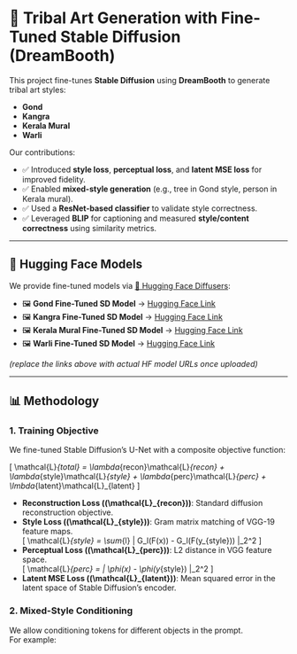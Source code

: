 # 🎨 Tribal Art Generation with Fine-Tuned Stable Diffusion (DreamBooth)

This project fine-tunes **Stable Diffusion** using **DreamBooth** to generate tribal art styles:
- **Gond**
- **Kangra**
- **Kerala Mural**
- **Warli**

Our contributions:
- ✅ Introduced **style loss**, **perceptual loss**, and **latent MSE loss** for improved fidelity.  
- ✅ Enabled **mixed-style generation** (e.g., tree in Gond style, person in Kerala mural).  
- ✅ Used a **ResNet-based classifier** to validate style correctness.  
- ✅ Leveraged **BLIP** for captioning and measured **style/content correctness** using similarity metrics.  

---

## 📂 Hugging Face Models

We provide fine-tuned models via [🤗 Hugging Face Diffusers](https://huggingface.co/docs/diffusers/index):

- 🖼️ **Gond Fine-Tuned SD Model** → [Hugging Face Link](https://huggingface.co/himanshu0510/gond_style_loss-art-fine-tuned)  
- 🖼️ **Kangra Fine-Tuned SD Model** → [Hugging Face Link](https://huggingface.co/himanshu0510/kangra_style_loss-art-fine-tuned)  
- 🖼️ **Kerala Mural Fine-Tuned SD Model** → [Hugging Face Link](https://huggingface.co/himanshu0510/kerla_style_loss-art-fine-tuned)
- 🖼️ **Warli Fine-Tuned SD Model** → [Hugging Face Link](https://huggingface.co/himanshu0510/warli_style_loss-art-fine-tuned)  

*(replace the links above with actual HF model URLs once uploaded)*

---

## 📊 Methodology

### 1. Training Objective

We fine-tuned Stable Diffusion’s U-Net with a composite objective function:

\[
\mathcal{L}_{total} = \lambda_{recon}\mathcal{L}_{recon} + \lambda_{style}\mathcal{L}_{style} + \lambda_{perc}\mathcal{L}_{perc} + \lmbda_{latent}\mathcal{L}_{latent}
\]

- **Reconstruction Loss (\(\mathcal{L}_{recon}\))**: Standard diffusion reconstruction objective.  
- **Style Loss (\(\mathcal{L}_{style}\))**: Gram matrix matching of VGG-19 feature maps.  
\[
\mathcal{L}_{style} = \sum_{l} \| G_l(F(x)) - G_l(F(y_{style})) \|_2^2
\]
- **Perceptual Loss (\(\mathcal{L}_{perc}\))**: L2 distance in VGG feature space.  
\[
\mathcal{L}_{perc} = \| \phi(x) - \phi(y_{style}) \|_2^2
\]
- **Latent MSE Loss (\(\mathcal{L}_{latent}\))**: Mean squared error in the latent space of Stable Diffusion’s encoder.  

### 2. Mixed-Style Conditioning

We allow conditioning tokens for different objects in the prompt.  
For example:  
